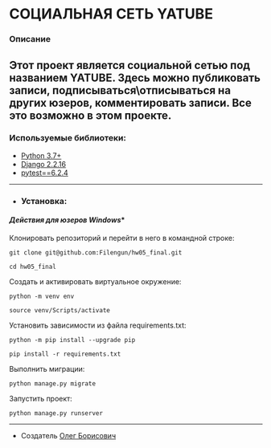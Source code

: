 # СОЦИАЛЬНАЯ СЕТЬ YATUBE
### Описание
Этот проект является социальной сетью под названием YATUBE. Здесь можно публиковать записи, подписываться\отписываться на других юзеров, комментировать записи. Все это возможно в этом проекте.
------------------------------------------------------------
### Используемые библиотеки:
- [Python 3.7+](https://www.python.org/)
- [Django 2.2.16](https://www.djangoproject.com)
- [pytest==6.2.4](https://docs.pytest.org/en/6.2.x/announce/release-6.2.4.html)
------------------------------------------------------------
- ### Установка:
#### *Действия для юзеров Windows**

Клонировать репозиторий и перейти в него в командной строке:
```
git clone git@github.com:Filengun/hw05_final.git
```
```
cd hw05_final
```
Cоздать и активировать виртуальное окружение:
```
python -m venv env
```
```
source venv/Scripts/activate
```
Установить зависимости из файла requirements.txt:
```
python -m pip install --upgrade pip
```
```
pip install -r requirements.txt
```
Выполнить миграции:
```
python manage.py migrate
```
Запустить проект:
```
python manage.py runserver
```
------------------------------------------------------------
- Создатель [Олег Борисович](https://github.com/Filengun)
